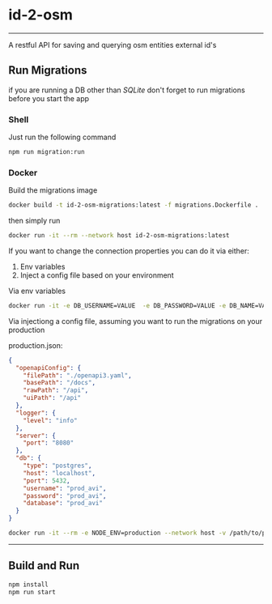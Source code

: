 # id-2-osm

----------------------------------------

A restful API for saving and querying osm entities external id's


## Run Migrations
if you are running a DB other than _SQLite_ don't forget to run migrations before you start the app

### Shell

Just run the following command

```sh
npm run migration:run
```

### Docker
Build the migrations image

```sh
docker build -t id-2-osm-migrations:latest -f migrations.Dockerfile .
```

then simply run

```sh
docker run -it --rm --network host id-2-osm-migrations:latest
```

If you want to change the connection properties you can do it via either:
1. Env variables
2. Inject a config file based on your environment


Via env variables
```sh
docker run -it -e DB_USERNAME=VALUE  -e DB_PASSWORD=VALUE -e DB_NAME=VALUE -e DB_TYPE=VALUE -e DB_HOST=VALUE -e DB_PORT=VALUE --rm --network host id-2-osm-migrations:latest
```

Via injectiong a config file, assuming you want to run the migrations on your production

production.json:
```json
{
  "openapiConfig": {
    "filePath": "./openapi3.yaml",
    "basePath": "/docs",
    "rawPath": "/api",
    "uiPath": "/api"
  },
  "logger": {
    "level": "info"
  },
  "server": {
    "port": "8080"
  },
  "db": {
    "type": "postgres",
    "host": "localhost",
    "port": 5432,
    "username": "prod_avi",
    "password": "prod_avi",
    "database": "prod_avi"
  }
}
```
```sh
docker run -it --rm -e NODE_ENV=production --network host -v /path/to/proudction.json:/usr/app/config/production.json id-2-osm-migrations:latest
```
-------------------------------------------------------

## Build and Run

```sh
npm install
npm run start
```
